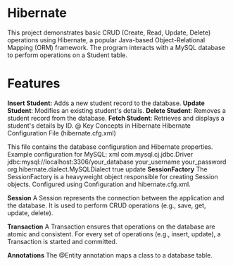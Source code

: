 # Hibernate

This project demonstrates basic CRUD (Create, Read, Update, Delete) operations using Hibernate, a popular Java-based Object-Relational Mapping (ORM) framework. The program interacts with a MySQL database to perform operations on a Student table.

# Features 
**Insert Student:** Adds a new student record to the database.
**Update Student**: Modifies an existing student's details.
**Delete Student**: Removes a student record from the database.
**Fetch Student**: Retrieves and displays a student's details by ID.
@ Key Concepts in Hibernate
Hibernate Configuration File (hibernate.cfg.xml)

This file contains the database configuration and Hibernate properties.
Example configuration for MySQL:
xml
<hibernate-configuration>
    <session-factory>
        <property name="hibernate.connection.driver_class">com.mysql.cj.jdbc.Driver</property>
        <property name="hibernate.connection.url">jdbc:mysql://localhost:3306/your_database</property>
        <property name="hibernate.connection.username">your_username</property>
        <property name="hibernate.connection.password">your_password</property>
        <property name="hibernate.dialect">org.hibernate.dialect.MySQLDialect</property>
        <property name="hibernate.show_sql">true</property>
        <property name="hibernate.hbm2ddl.auto">update</property>
    </session-factory>
</hibernate-configuration>
**SessionFactory**
The SessionFactory is a heavyweight object responsible for creating Session objects.
Configured using Configuration and hibernate.cfg.xml.

**Session**
A Session represents the connection between the application and the database.
It is used to perform CRUD operations (e.g., save, get, update, delete).

**Transaction**
A Transaction ensures that operations on the database are atomic and consistent.
For every set of operations (e.g., insert, update), a Transaction is started and committed.

**Annotations**
The @Entity annotation maps a class to a database table.
